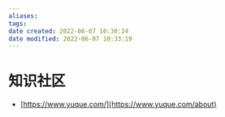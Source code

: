 ```yaml
---
aliases:
tags:
date created: 2022-06-07 10:30:24
date modified: 2022-06-07 10:33:19
---
```


# 知识社区

- [https://www.yuque.com/](https://www.yuque.com/about)
